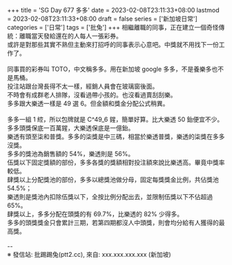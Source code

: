 +++
title = 'SG Day 677 多多'
date = 2023-02-08T23:11:33+08:00
lastmod = 2023-02-08T23:11:33+08:00
draft = false
series = ['新加坡日常']
categories = ['日常']
tags = ['批兔']
+++
相繼離職的同事，正在建立一個奇怪傳統：離職當天發給還在的人每人一張彩券。<br>
或許是對那些其實不熟但主動來打招呼的同事表示心意吧。中獎就不用找下一份工作了。<br>
<br>
同事買的彩券叫 TOTO，中文稱多多。用在新加坡 google 多多，不是養樂多也不是馬桶。<br>
投注站跟台灣長得不太一樣，經銷人員會在玻璃窗後面。<br>
不時會有成群老人排隊，沒看過帶小孩的。也沒看過賣刮刮樂。<br>
多多跟大樂透一樣是 49 選 6。但金額和獎金分配公式稍異。<br>
<br>
多多一組 1 𦁈，所以包牌就是 C^49_6 鍟，簡單好算。比大樂透 50 鈶便宜不少。<br>
多多頭獎保底一百萬鍟，大樂透保底是一億鈶。<br>
樂透有頭至柒和普獎。多多的柒獎是中三碼，相當於樂透普獎，樂透的柒獎在多多沒獎。<br>
多多的獎池為銷售額的 54%，樂透則是 56%。<br>
伍獎以下固定獎額的部份，多多各獎的獎額相對投注額來說比樂透高。畢竟中獎率較低。<br>
肆獎以上分配獎池的部份，多多以總獎池做分母，固定每獎獎金比例，共佔獎池 54.5%；<br>
樂透則是獎池內扣除伍獎以下，全按比例分配出去，並限制伍獎以下不佔超過 65%。<br>
肆獎以上，多多分配在頭獎的有 69.7%，比樂透的 82% 少得多。<br>
多多的頭獎獎金只會累計三期，若第四期都沒人中頭獎，則會均分給有人獲得的最高獎。<br>
<br>
--<br>
※ 發信站: 批踢踢兔(ptt2.cc), 來自: xxx.xxx.xxx.xxx (新加坡)<br>
